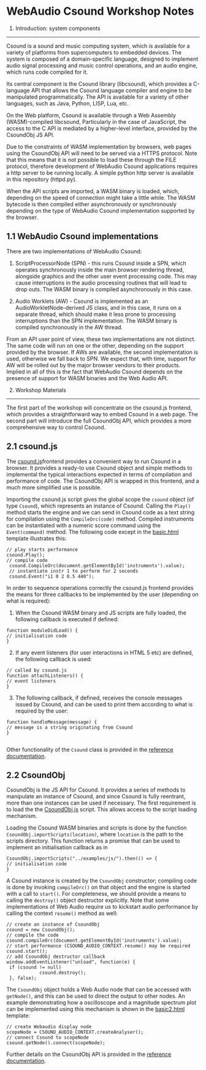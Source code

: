 WebAudio Csound  Workshop Notes
========================

1. Introduction: system components
-----------------------------

Csound is a sound and music computing system, which is available for a variety of platforms from
supercomputers to embedded devices. The system is composed of a domain-specific language,
designed to implement audio signal processing and music control operations, and an audio
engine, which runs code compiled for it.

Its central component is the Csound library (libcsound), which provides a C-language API that allows the
Csound language compiler and engine to be manipulated programmatically. The API is available
for a variety of other languages, such as Java, Python, LISP, Lua, etc.

On the Web platform, Csound is available through a Web Assembly (WASM)-compiled libcsound,
Particularly in the case of JavaScript, the access to the C API is mediated by a higher-level interface,
provided by the CsoundObj JS API.

Due to the constraints of WASM implementation by browsers, web pages using the CsoundObj API
will need to be served via a HTTPS protocol. Note that this means that it is not possible to load these through the
FILE protocol, therefore development of WebAudio Csound applications requires a http server
to be running locally. A simple python http server is available in this repository (httpd.py).

When the API scripts are imported, a WASM binary is loaded, which, depending on the speed of
connection might take a little while. The WASM bytecode is then compiled either asynchronously
or synchronously depending on the type of WebAudio Csound implementation supported by the browser.

1.1 WebAudio Csound implementations
---------------------

There are two implementations of WebAudio Csound:

1. ScriptProcessorNode (SPN) - this runs Csound inside a SPN, which operates synchronously inside
the main browser rendering thread, alongside graphics and the other user event processing code.
This may cause interruptions in the audio processing routines that will lead to drop outs.
The WASM binary is compiled asynchronously in this case.

2. Audio Worklets (AW) - Csound is implemented as an AudioWorkletNode-derived JS class, and
in this case, it runs on a separate thread, which should make it less prone to processing interruptions
than the SPN implementation. The WASM binary is compiled synchronously in the AW thread.

From an API user point of view, these two implementations are not distinct. The same code
will run on one or the other, depending on the support provided by the browser. If AWs are
available, the second implementation is used, otherwise we fall back to SPN. We expect
that, with time, support for AW will be rolled out by the major browser vendors to their
products. Implied in all of this is the fact that WebAudio Csound depends on the presence
of support for WASM binaries and the Web Audio API.

2. Workshop Materials
----------------------

The first part of the workshop will concentrate on the csound.js frontend, which provides
a straightforward way to embed Csound in a web page. The second part will introduce the
full CsoundObj API, which provides a more comprehensive way to control Csound.

2.1 csound.js
----------------

The [csound.js](examples/js/csound.js)frontend provides a convenient way to run Csound in a browser. It provides a
ready-to use Csound object and simple methods to implemental the typical interactions
expected in terms of compilation and performance of code. The CsoundObj API is wrapped
in this frontend, and a much more simplified use is possible.

Importing the csound.js script gives the global scope the `csound` object (of type `Csound`), which represents
an instance of Csound. Calling the `Play()` method starts the engine and we can
send in Csound code as a text string for compilation using the `CompileOrc(code)` method. Compiled
instruments can be instantiated with a numeric score command using the
`Event(command)` method. The following code
except in the [basic.html](templates/basic2.html) template illustrates this:

```
// play starts performance
csound.Play();
// compile code
 csound.CompileOrc(document.getElementById('instruments').value);
 // instantiate instr 1 to perform for 2 seconds
 csound.Event("i1 0 2 0.5 440");
```

In order to sequence operations correctly the csound.js frontend provides the
means for three callbacks to be implemented by the user (depending on what
is required):

1. When the Csound WASM binary and JS scripts are fully loaded, the following
callback is executed if defined:

```
function moduleDidLoad() {
// initialisation code
}
```

2. If any event listeners (for user interactions in HTML 5 etc) are defined,
the following callback is used:

```
// called by csound.js
function attachListeners() {
// event listeners
}

```

3. The following callback, if defined, receives the console
messages issued by Csound, and can be used to print them
according to what is required by the user:

```
function handleMessage(message) {
// message is a string originating from Csound
}
      
```

Other functionality of the `Csound` class is provided in the [reference documentation](examples/docs/index.html).

2.2 CsoundObj
----------------

CsoundObj is the JS API for Csound. It provides a series of methods to manipulate an
instance of Csound, and since Csound is fully reentrant, more than one instances
can be used if necessary. The first requirement is to load the the [CsoundObj.js](examples/js/CsoundObj.js)
script. This allows access to the script loading mechanism.

Loading the Csound WASM binaries and scripts is done by the function
`CsoundObj.importScripts(location)`, where `location` is the path to the
scripts directory. This function returns a promise that can be used to
implement an initialisation callback as in

```
CsoundObj.importScripts("../examples/js/").then(() => {
// initialisation code
}

```

A Csound instance is created by the `CsoundObj` constructor; compiling
code is done by invoking `compileOrc()` on that object and the engine
is started with a call to `start()`. For completeness, we should provide
a means to calling the `destroy()` object destructor explicitly. Note
that some implementations of Web Audio require us to kickstart audio
performance by calling the context `resume()` method as well:


```
// create an instance of CsoundObj
csound = new CsoundObj();
// compile the code
csound.compileOrc(document.getElementById('instruments').value);
// start performance (CSOUND_AUDIO_CONTEXT.resume() may be required
csound.start();
// add CsoundObj destructor callback
window.addEventListener("unload", function(e) {
 if (csound != null)
            csound.destroy();
 }, false);

```


The `CsoundObj` object holds a Web Audio node that can be accessed with `getNode()`,
and this can be used to direct the output to other nodes. An example demonstrating
how a oscilloscope and a magnitude spectrum plot can be implemented
using this mechanism is shown in the [basic2.html](templates/basic2.html)
template:

```
// create Webaudio display node
scopeNode = CSOUND_AUDIO_CONTEXT.createAnalyser();
// connect Csound to scopeNode
csound.getNode().connect(scopeNode);

```

Further details on the CsoundObj API is provided in the
[reference documentation](examples/docs/index.html).
